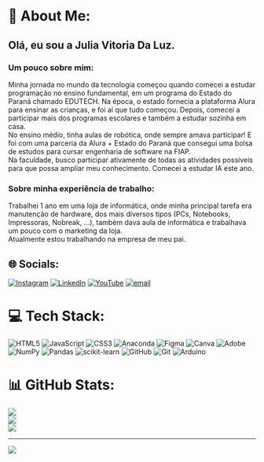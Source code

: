 # 💫 About Me:
## Olá, eu sou a Julia Vitoria Da Luz.<br>
### Um pouco sobre mim:<br>
Minha jornada no mundo da tecnologia começou quando comecei a estudar programação no ensino fundamental, em um programa do Estado do Paraná chamado EDUTECH. Na época, o estado fornecia a plataforma Alura para ensinar as crianças, e foi aí que tudo começou. Depois, comecei a participar mais dos programas escolares e também a estudar sozinha em casa.<br>No ensino médio, tinha aulas de robótica, onde sempre amava participar! E foi com uma parceria da Alura + Estado do Paraná que consegui uma bolsa de estudos para cursar engenharia de software na FIAP.<br>Na faculdade, busco participar ativamente de todas as atividades possíveis para que possa ampliar meu conhecimento. Comecei a estudar IA este ano.<br>
### Sobre minha experiência de trabalho:<br>
Trabalhei 1 ano em uma loja de informática, onde minha principal tarefa era manutenção de hardware, dos mais diversos tipos (PCs, Notebooks, Impressoras, Nobreak, ...), também dava aula de informática e trabalhava um pouco com o marketing da loja.<br>Atualmente estou trabalhando na empresa de meu pai.


## 🌐 Socials:
[![Instagram](https://img.shields.io/badge/Instagram-%23E4405F.svg?logo=Instagram&logoColor=white)](https://instagram.com/juliavt00) [![LinkedIn](https://img.shields.io/badge/LinkedIn-%230077B5.svg?logo=linkedin&logoColor=white)](https://www.linkedin.com/in/julia-vitoria-da-luz/) [![YouTube](https://img.shields.io/badge/YouTube-%23FF0000.svg?logo=YouTube&logoColor=white)](@https://www.youtube.com/@julia_vitoria_da_luz) [![email](https://img.shields.io/badge/Email-D14836?logo=gmail&logoColor=white)](mailto:juliavitoriadaluz5@gmail.com) 

# 💻 Tech Stack:
![HTML5](https://img.shields.io/badge/html5-%23E34F26.svg?style=for-the-badge&logo=html5&logoColor=white) ![JavaScript](https://img.shields.io/badge/javascript-%23323330.svg?style=for-the-badge&logo=javascript&logoColor=%23F7DF1E) ![CSS3](https://img.shields.io/badge/css3-%231572B6.svg?style=for-the-badge&logo=css3&logoColor=white) ![Anaconda](https://img.shields.io/badge/Anaconda-%2344A833.svg?style=for-the-badge&logo=anaconda&logoColor=white) ![Figma](https://img.shields.io/badge/figma-%23F24E1E.svg?style=for-the-badge&logo=figma&logoColor=white) ![Canva](https://img.shields.io/badge/Canva-%2300C4CC.svg?style=for-the-badge&logo=Canva&logoColor=white) ![Adobe](https://img.shields.io/badge/adobe-%23FF0000.svg?style=for-the-badge&logo=adobe&logoColor=white) ![NumPy](https://img.shields.io/badge/numpy-%23013243.svg?style=for-the-badge&logo=numpy&logoColor=white) ![Pandas](https://img.shields.io/badge/pandas-%23150458.svg?style=for-the-badge&logo=pandas&logoColor=white) ![scikit-learn](https://img.shields.io/badge/scikit--learn-%23F7931E.svg?style=for-the-badge&logo=scikit-learn&logoColor=white) ![GitHub](https://img.shields.io/badge/github-%23121011.svg?style=for-the-badge&logo=github&logoColor=white) ![Git](https://img.shields.io/badge/git-%23F05033.svg?style=for-the-badge&logo=git&logoColor=white) ![Arduino](https://img.shields.io/badge/-Arduino-00979D?style=for-the-badge&logo=Arduino&logoColor=white)
# 📊 GitHub Stats:
![](https://github-readme-stats.vercel.app/api?username=JuJuVitoria&theme=dark&hide_border=false&include_all_commits=false&count_private=false)<br/>
![](https://nirzak-streak-stats.vercel.app/?user=JuJuVitoria&theme=dark&hide_border=false)<br/>
![](https://github-readme-stats.vercel.app/api/top-langs/?username=JuJuVitoria&theme=dark&hide_border=false&include_all_commits=false&count_private=false&layout=compact)

---
[![](https://visitcount.itsvg.in/api?id=JuJuVitoria&icon=0&color=0)](https://visitcount.itsvg.in)

<!-- Proudly created with GPRM ( https://gprm.itsvg.in ) -->
